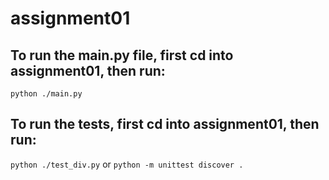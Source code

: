 # assignment01

## To run the main.py file, first cd into assignment01, then run:
`python ./main.py`

## To run the tests, first cd into assignment01, then run:
`python ./test_div.py`
or
`python -m unittest discover .`